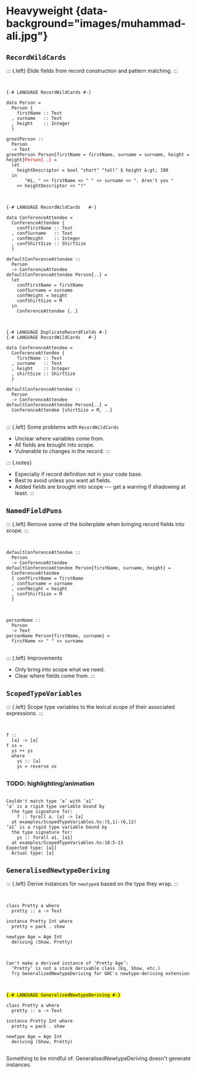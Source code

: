 # Heavyweight {data-background="images/muhammad-ali.jpg"}

## `RecordWildCards`

::: {.left}
Elide fields from record construction and pattern matching.
:::

##

<pre class="haskell"><code data-trim data-noescape>
<span class="fragment" data-fragment-index="4">{-# LANGUAGE RecordWildCards #-}</span>

<span class="fragment fade-in-then-semi-out" data-fragment-index="1">data Person =
  Person {
    firstName :: Text
  , surname   :: Text
  , height    :: Integer
  }</span>

<span class="fragment fade-in-then-semi-out" data-fragment-index="2">greetPerson ::
  Person
  -> Text
greetPerson </span><span class="fragment" data-fragment-index="2"><span class="fragment highlight-red" data-fragment-index="3"><span class="fragment fade-out no-layout" data-fragment-index="5">Person{firstName = firstName, surname = surname, height = height}</span></span></span><span class="fragment no-layout" style="color: red" data-fragment-index="5">Person{..}</span><span class="fragment fade-in-then-semi-out" data-fragment-index="2"> =
  let
    heightDescriptor = bool "short" "tall" $ height &:gt; 180
  in
       "Hi, " <> firstName <> " " <> surname <> ". Aren't you "
    <> heightDescriptor <> "!"</span>
</code></pre>

##

<pre class="haskell"><code data-trim data-noescape>
{-# LANGUAGE RecordWildCards   #-}

<span class="fragment fade-in-then-semi-out" data-fragment-index="1">data ConferenceAttendee =
  ConferenceAttendee {
    confFirstName :: Text
  , confSurname   :: Text
  , confHeight    :: Integer
  , confShirtSize :: ShirtSize
  }</span>

<span class="fragment fade-in-then-semi-out" data-fragment-index="2">defaultConferenceAttendee ::
  Person
  -> ConferenceAttendee
defaultConferenceAttendee Person{..} =
  let
    confFirstName = firstName
    confSurname = surname
    confHeight = height</span>
    <span class="fragment" data-fragment-index="3">confShirtSize = M</span>
  <span class="fragment fade-in-then-semi-out" data-fragment-index="2">in</span>
    <span class="fragment" data-fragment-index="4">ConferenceAttendee {..}</span>
</code></pre>

##

<pre class="haskell"><code data-trim data-noescape>
<span class="fragment fade-in-then-semi-out" data-fragment-index="1">{-# LANGUAGE DuplicateRecordFields #-}
{-# LANGUAGE RecordWildCards   #-}</span>

<span class="fragment fade-in-then-semi-out" data-fragment-index="2">data ConferenceAttendee =
  ConferenceAttendee {</span>
    <span class="fragment fade-in-then-semi-out" data-fragment-index="3">firstName :: Text
  , surname   :: Text
  , height    :: Integer
  , shirtSize :: ShirtSize</span>
  <span class="fragment fade-in-then-semi-out" data-fragment-index="2">}</span>

<span class="fragment fade-in-then-semi-out" data-fragment-index="4">defaultConferenceAttendee ::
  Person
  -> ConferenceAttendee
defaultConferenceAttendee</span> <span class="fragment" data-fragment-index="5">Person{..}</span> <span class="fragment fade-in-then-semi-out" data-fragment-index="4">=</span>
  <span class="fragment" data-fragment-index="6">ConferenceAttendee {shirtSize = M, ..}</span>
</code></pre>

##

::: {.left}
Some problems with `RecordWildCards`

 - Unclear where variables come from.
 - All fields are brought into scope.
 - Vulnerable to changes in the record.
:::

::: {.notes}
- Especially if record definition not in your code base.
- Best to avoid unless you want all fields.
- Added fields are brought into scope --- get a warning if shadowing at least.
:::


## `NamedFieldPuns`

::: {.left}
Remove some of the boilerplate when bringing record fields into scope.
:::

##

<pre class="haskell"><code data-trim data-noescape>
<span class="fragment fade-in-then-semi-out" data-fragment-index="1">defaultConferenceAttendee ::
  Person
  -> ConferenceAttendee
defaultConferenceAttendee</span> <span class="fragment" data-fragment-index="2">Person{firstName, surname, height}</span> <span class="fragment fade-in-then-semi-out" data-fragment-index="1">=</span>
  <span class="fragment fade-in-then-semi-out" data-fragment-index="1">ConferenceAttendee
  {</span> <span class="fragment fade-in-then-semi-out" data-fragment-index="3">confFirstName = firstName
  , confSurname = surname
  , confHeight = height
  , confShirtSize = M</span>
  <span class="fragment fade-in-then-semi-out" data-fragment-index="1">}</span>
</code></pre>

##

<pre class="haskell"><code data-trim data-noescape>
personName ::
  Person
  -> Text
personName Person{firstName, surname} =
  firstName <> " " <> surname
</code></pre>

##

::: {.left}
Improvements

 - Only bring into scope what we need.
 - Clear where fields come from.
:::

## `ScopedTypeVariables`

::: {.left}
Scope type variables to the lexical scope of their associated expressions.
:::

##

<pre class="haskell"><code data-trim data-noescape>
<span class="fragment" data-fragment-index="1">f ::
  [a] -> [a]</span>
<span class="fragment fade-in-then-semi-out" data-fragment-index="1">f xs =
  ys ++ ys
  where</span>
    <span class="fragment" data-fragment-index="1">ys :: [a]</span><span class="fragment" data-fragment-index="2"> </span>
    <span class="fragment fade-in-then-semi-out" data-fragment-index="1">ys = reverse xs</span>
</code></pre>

##

### TODO: highlighting/animation

<pre><code class="nohighlight" data-trim data-noescape>
Couldn't match type ‘a’ with ‘a1’
‘a’ is a rigid type variable bound by
  the type signature for:
    f :: forall a. [a] -> [a]
  at examples/ScopedTypeVariables.hs:(5,1)-(6,12)
‘a1’ is a rigid type variable bound by
  the type signature for:
    ys :: forall a1. [a1]
  at examples/ScopedTypeVariables.hs:10:5-13
Expected type: [a1]
  Actual type: [a]
</code></pre>

## `GeneralisedNewtypeDeriving`

::: {.left}
Derive instances for `newtype`s based on the type they wrap.
:::

##

<pre><code class="haskell" data-trim data-noescape>
class Pretty a where
  pretty :: a -> Text

instance Pretty Int where
  pretty = pack . show

newtype Age = Age Int
  deriving (Show, Pretty)
</code></pre>

##

<pre><code class="nohighlight" data-trim data-noescape>
Can't make a derived instance of ‘Pretty Age’:
  ‘Pretty’ is not a stock derivable class (Eq, Show, etc.)
  Try GeneralizedNewtypeDeriving for GHC's newtype-deriving extension
</code></pre>

##

<pre><code class="haskell" data-trim data-noescape>
<span class="fragment" data-fragment-index="2"><mark>{-# LANGUAGE GeneralisedNewtypeDeriving #-}</mark></span>

<span class="fragment fade-in-then-semi-out" data-fragment-index="1">class Pretty a where
  pretty :: a -> Text

instance Pretty Int where
  pretty = pack . show

newtype Age = Age Int
  deriving (Show, Pretty)</span>
</code></pre>

##

Something to be mindful of: GeneralisedNewtypeDeriving doesn't generate instances.

##

